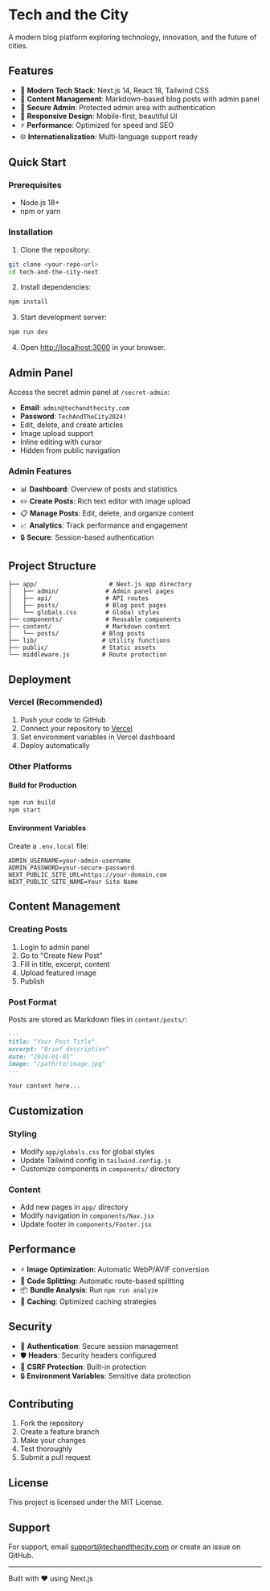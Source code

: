 # Tech and the City

A modern blog platform exploring technology, innovation, and the future of cities.

## Features

- 🚀 **Modern Tech Stack**: Next.js 14, React 18, Tailwind CSS
- 📝 **Content Management**: Markdown-based blog posts with admin panel
- 🔐 **Secure Admin**: Protected admin area with authentication
- 📱 **Responsive Design**: Mobile-first, beautiful UI
- ⚡ **Performance**: Optimized for speed and SEO
- 🌐 **Internationalization**: Multi-language support ready

## Quick Start

### Prerequisites

- Node.js 18+ 
- npm or yarn

### Installation

1. Clone the repository:
```bash
git clone <your-repo-url>
cd tech-and-the-city-next
```

2. Install dependencies:
```bash
npm install
```

3. Start development server:
```bash
npm run dev
```

4. Open [http://localhost:3000](http://localhost:3000) in your browser.

## Admin Panel

Access the secret admin panel at `/secret-admin`:

- **Email**: `admin@techandthecity.com`
- **Password**: `TechAndTheCity2024!`
- Edit, delete, and create articles
- Image upload support
- Inline editing with cursor
- Hidden from public navigation

### Admin Features

- 📊 **Dashboard**: Overview of posts and statistics
- ✏️ **Create Posts**: Rich text editor with image upload
- 📋 **Manage Posts**: Edit, delete, and organize content
- 📈 **Analytics**: Track performance and engagement
- 🔒 **Secure**: Session-based authentication

## Project Structure

```
├── app/                    # Next.js app directory
│   ├── admin/             # Admin panel pages
│   ├── api/               # API routes
│   ├── posts/             # Blog post pages
│   └── globals.css        # Global styles
├── components/            # Reusable components
├── content/               # Markdown content
│   └── posts/            # Blog posts
├── lib/                  # Utility functions
├── public/               # Static assets
└── middleware.js         # Route protection
```

## Deployment

### Vercel (Recommended)

1. Push your code to GitHub
2. Connect your repository to [Vercel](https://vercel.com)
3. Set environment variables in Vercel dashboard
4. Deploy automatically

### Other Platforms

#### Build for Production

```bash
npm run build
npm start
```

#### Environment Variables

Create a `.env.local` file:

```env
ADMIN_USERNAME=your-admin-username
ADMIN_PASSWORD=your-secure-password
NEXT_PUBLIC_SITE_URL=https://your-domain.com
NEXT_PUBLIC_SITE_NAME=Your Site Name
```

## Content Management

### Creating Posts

1. Login to admin panel
2. Go to "Create New Post"
3. Fill in title, excerpt, content
4. Upload featured image
5. Publish

### Post Format

Posts are stored as Markdown files in `content/posts/`:

```markdown
---
title: "Your Post Title"
excerpt: "Brief description"
date: "2024-01-01"
image: "/path/to/image.jpg"
---

Your content here...
```

## Customization

### Styling

- Modify `app/globals.css` for global styles
- Update Tailwind config in `tailwind.config.js`
- Customize components in `components/` directory

### Content

- Add new pages in `app/` directory
- Modify navigation in `components/Nav.jsx`
- Update footer in `components/Footer.jsx`

## Performance

- ⚡ **Image Optimization**: Automatic WebP/AVIF conversion
- 🚀 **Code Splitting**: Automatic route-based splitting
- 📦 **Bundle Analysis**: Run `npm run analyze`
- 🔄 **Caching**: Optimized caching strategies

## Security

- 🔐 **Authentication**: Secure session management
- 🛡️ **Headers**: Security headers configured
- 🚫 **CSRF Protection**: Built-in protection
- 🔒 **Environment Variables**: Sensitive data protection

## Contributing

1. Fork the repository
2. Create a feature branch
3. Make your changes
4. Test thoroughly
5. Submit a pull request

## License

This project is licensed under the MIT License.

## Support

For support, email support@techandthecity.com or create an issue on GitHub.

---

Built with ❤️ using Next.js